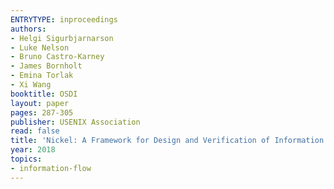 ```yaml
---
ENTRYTYPE: inproceedings
authors:
- Helgi Sigurbjarnarson
- Luke Nelson
- Bruno Castro-Karney
- James Bornholt
- Emina Torlak
- Xi Wang
booktitle: OSDI
layout: paper
pages: 287-305
publisher: USENIX Association
read: false
title: 'Nickel: A Framework for Design and Verification of Information Flow Control Systems'
year: 2018
topics:
- information-flow
---
```

